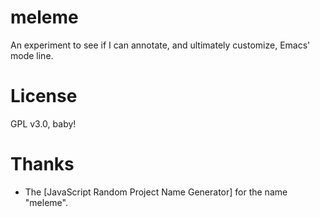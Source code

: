 # meleme

An experiment to see if I can annotate, and ultimately customize,
Emacs' mode line.

# License

GPL v3.0, baby!

# Thanks

* The [JavaScript Random Project Name Generator] for the name "meleme".

[0]: http://mrsharpoblunto.github.io/foswig.js/
